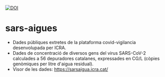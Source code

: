 [![DOI](https://zenodo.org/badge/DOI/10.5281/zenodo.4244774.svg)](https://doi.org/10.5281/zenodo.4244774)

# sars-aigues
- Dades públiques extretes de la plataforma covid-vigilancia desenvolupada per ICRA.
- Dades de concentració de diversos gens del virus SARS-CoV-2 calculades a 56
  depuradores catalanes, expressades en CG/L (còpies genòmiques per litre
  d'aigua residual).
- Visor de les dades: https://sarsaigua.icra.cat/
